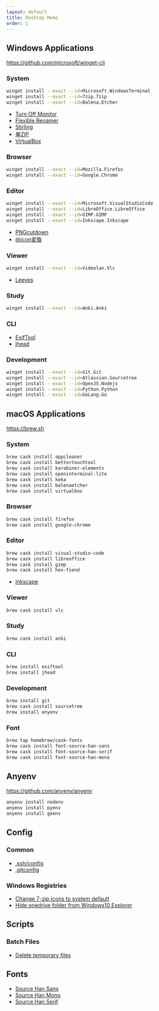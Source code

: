```yaml
---
layout: default
title: Desktop Memo
order: 1
---
```


## Windows Applications

<https://github.com/microsoft/winget-cli>

### System

```sh
winget install --exact --id=Microsoft.WindowsTerminal
winget install --exact --id=7zip.7zip
winget install --exact --id=Balena.Etcher
```

- [Turn Off Monitor](https://sourceforge.net/projects/turnoffmonitor/)
- [Flexible Renamer](http://www.vector.co.jp/soft/winnt/util/se131133.html)
- [Stirling](http://www.vector.co.jp/soft/win95/util/se079072.html)
- [単ZIP](http://kurohane.net/seisanbutu.html)
- [VirtualBox](https://www.virtualbox.org/)

### Browser

```sh
winget install --exact --id=Mozilla.Firefox
winget install --exact --id=Google.Chrome
```

### Editor

```sh
winget install --exact --id=Microsoft.VisualStudioCode
winget install --exact --id=LibreOffice.LibreOffice
winget install --exact --id=GIMP.GIMP
winget install --exact --id=Inkscape.Inkscape
```

- [PNGcutdown](http://www.vector.co.jp/soft/win95/prog/se277095.html)
- [@icon変換](http://www.towofu.net/soft/aicon.php)

### Viewer

```sh
winget install --exact --id=Videolan.Vlc
```

- [Leeyes](http://www3.tokai.or.jp/boxes/leeyes/)

### Study

```sh
winget install --exact --id=Anki.Anki
```

### CLI

- [ExifTool](https://exiftool.org/)
- [jhead](https://www.sentex.ca/~mwandel/jhead/)

### Development

```sh
winget install --exact --id=Git.Git
winget install --exact --id=Atlassian.Sourcetree
winget install --exact --id=OpenJS.Nodejs
winget install --exact --id=Python.Python
winget install --exact --id=GoLang.Go
```

## macOS Applications

<https://brew.sh>

### System

```sh
brew cask install appcleaner
brew cask install bettertouchtool
brew cask install karabiner-elements
brew cask install openinterminal-lite
brew cask install keka
brew cask install balenaetcher
brew cask install virtualbox
```

### Browser

```sh
brew cask install firefox
brew cask install google-chrome
```

### Editor

```sh
brew cask install visual-studio-code
brew cask install libreoffice
brew cask install gimp
brew cask install hex-fiend
```

- [Inkscape](https://inkscape.org/)

### Viewer

```sh
brew cask install vlc
```

### Study

```sh
brew cask install anki
```

### CLI

```sh
brew install exiftool
brew install jhead
```

### Development

```sh
brew install git
brew cask install sourcetree
brew install anyenv
```

### Font

```sh
brew tap homebrew/cask-fonts
brew cask install font-source-han-sans
brew cask install font-source-han-serif
brew cask install font-source-han-mono
```

## Anyenv

<https://github.com/anyenv/anyenv>

```sh
anyenv install nodenv
anyenv install pyenv
anyenv install goenv
```

## Config

### Common

- [.ssh/config](ssh/config)
- [.gitconfig](gitconfig)

### Windows Registries

- [Change 7-zip icons to system default](reg/change_7zip_icons.reg)
- [Hide onedrive folder from Windows10 Explorer](reg/hide_onedrive.reg)

## Scripts

### Batch Files

- [Delete temporary files](bat/delete_temp.bat)

## Fonts

- [Source Han Sans](https://github.com/adobe-fonts/source-han-sans)
- [Source Han Mono](https://github.com/adobe-fonts/source-han-mono)
- [Source Han Serif](https://github.com/adobe-fonts/source-han-serif)
